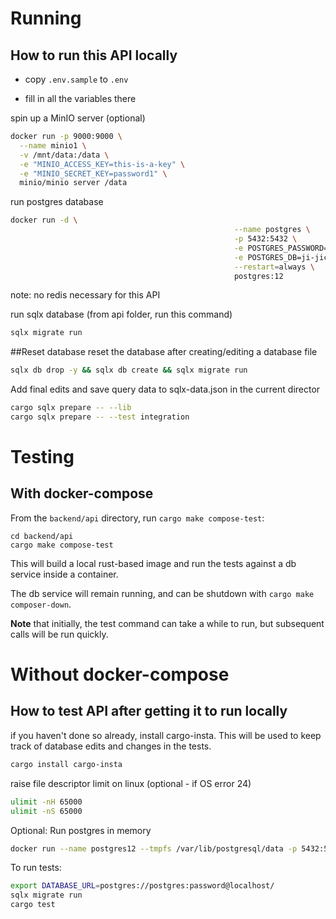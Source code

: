 # Running
## How to run this API locally

* copy `.env.sample` to `.env`

* fill in all the variables there

spin up a MinIO server (optional)
```bash
docker run -p 9000:9000 \
  --name minio1 \
  -v /mnt/data:/data \
  -e "MINIO_ACCESS_KEY=this-is-a-key" \
  -e "MINIO_SECRET_KEY=password1" \
  minio/minio server /data
```
run postgres database
```bash
docker run -d \
                                                  --name postgres \
                                                  -p 5432:5432 \
                                                  -e POSTGRES_PASSWORD=password \
                                                  -e POSTGRES_DB=ji-jicloud-dev \
                                                  --restart=always \
                                                  postgres:12

```
note: no redis necessary for this API

run sqlx database (from api folder, run this command)
```bash
sqlx migrate run
```

##Reset database
reset the database after creating/editing a database file
```bash
sqlx db drop -y && sqlx db create && sqlx migrate run
```

Add final edits and save query data to sqlx-data.json in the current director
```bash
cargo sqlx prepare -- --lib
cargo sqlx prepare -- --test integration
```

# Testing

## With docker-compose

From the `backend/api` directory, run `cargo make compose-test`:

```
cd backend/api
cargo make compose-test
```

This will build a local rust-based image and run the tests against a db service inside a container.

The db service will remain running, and can be shutdown with `cargo make composer-down`.

**Note** that initially, the test command can take a while to run, but subsequent calls will be run quickly.

# Without docker-compose

## How to test API after getting it to run locally
if you haven't done so already, install cargo-insta. This will be used to keep track of database edits and changes in the tests.

```bash
cargo install cargo-insta
```

raise file descriptor limit on linux (optional - if OS error 24)
```bash
ulimit -nH 65000
ulimit -nS 65000
```
Optional: Run postgres in memory
```bash
docker run --name postgres12 --tmpfs /var/lib/postgresql/data -p 5432:5432 -e POSTGRES_PASSWORD=password -d postgres:12 -c max_connections=250
```

To run tests:
```bash
export DATABASE_URL=postgres://postgres:password@localhost/
sqlx migrate run
cargo test
```
